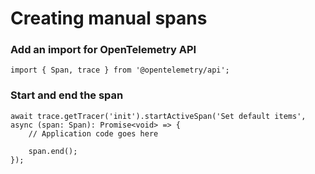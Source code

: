 # Creating manual spans

### Add an import for OpenTelemetry API
```
import { Span, trace } from '@opentelemetry/api';
```

### Start and end the span

```
await trace.getTracer('init').startActiveSpan('Set default items', async (span: Span): Promise<void> => {
    // Application code goes here

    span.end();
});
```
